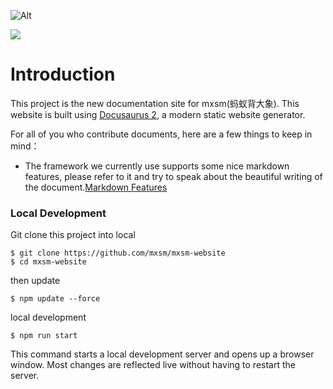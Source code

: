 
![Alt](https://repobeats.axiom.co/api/embed/8135959afe386fbe6ae62048b78af58cd622808c.svg "Repobeats analytics image")

<a href="https://github.com/mxsm/mxsm-website/graphs/contributors">
  <img src="https://contrib.rocks/image?repo=mxsm/mxsm-website" />
</a>

# Introduction

This project is the new documentation site for mxsm(蚂蚁背大象). This website is built using [Docusaurus 2](https://docusaurus.io/), a modern static website generator.

For all of you who contribute documents, here are a few things to keep in mind：

- The framework we currently use supports some nice markdown features, please refer to it and try to speak about the beautiful writing of the document.[Markdown Features](https://docusaurus.io/docs/markdown-features)

### Local Development

Git clone this project into local

```shell
$ git clone https://github.com/mxsm/mxsm-website
$ cd mxsm-website
```

then update

```shell
$ npm update --force
```

local development

```shell
$ npm run start
```

This command starts a local development server and opens up a browser window. Most changes are reflected live without having to restart the server.
